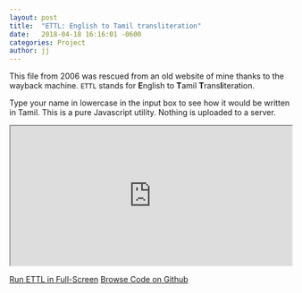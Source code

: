 ```yaml
---
layout: post
title:  "ETTL: English to Tamil transliteration"
date:   2018-04-18 16:16:01 -0600
categories: Project
author: jj
---
```




This file from 2006 was rescued from an old website of mine thanks to the wayback machine. `ETTL` stands for **E**nglish to **T**amil **T**rans**l**iteration.

Type your name in lowercase in the input box to see how it would be written in Tamil. This is a pure Javascript utility. Nothing is uploaded to a server.


<iframe style="width: 100%; height: 250px; background-color: white;" src="https://alterlife.github.io/ETTL/index.html"></iframe>


[Run ETTL in Full-Screen](https://alterlife.github.io/ETTL/index.html) [Browse Code on Github](https://github.com/alterlife/ETTL) 